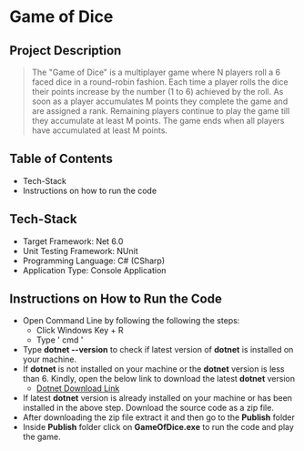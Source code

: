 # Game of Dice

## Project Description
>The "Game of Dice" is a multiplayer game where N players roll a 6 faced dice in a round-robin
>fashion. Each time a player rolls the dice their points increase by the number (1 to 6) achieved
>by the roll.
>As soon as a player accumulates M points they complete the game and are assigned a rank.
>Remaining players continue to play the game till they accumulate at least M points. The game
>ends when all players have accumulated at least M points.

## Table of Contents
- Tech-Stack
- Instructions on how to run the code

## Tech-Stack
- Target Framework: Net 6.0
- Unit Testing Framework: NUnit
- Programming Language: C# (CSharp)
- Application Type: Console Application

## Instructions on How to Run the Code
- Open Command Line by following the following the steps:
    - Click Windows Key + R
    - Type ' cmd '
- Type **dotnet --version** to check if latest version of **dotnet** is installed on your machine.
- If **dotnet** is not installed on your machine or the **dotnet** version is less than 6. Kindly, open the below link to download the latest **dotnet** version
    - [Dotnet Download Link](https://dotnet.microsoft.com/en-us/download/dotnet/6.0)
- If latest **dotnet** version is already installed on your machine or has been installed in the above step. Download the source code as a zip file.
- After downloading the zip file extract it and then go to the **Publish** folder 
- Inside **Publish** folder click on **GameOfDice.exe** to run the code and play the game.

 
